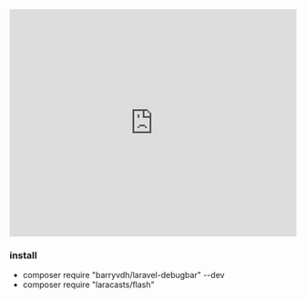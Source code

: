 <iframe width="100%" height="400" frameborder="0" scrolling="no" marginheight="0" marginwidth="0" src="https://www.google.co.uk/maps/place/Yeungjin+College/@35.8963134,128.6198624,17z/data=!3m1!4b1!4m5!3m4!1s0x3565e1bb3ae69edd:0x8aa4f6b999146d66!8m2!3d35.8963091!4d128.6220511?hl=ko"></iframe>

### install

-   composer require "barryvdh/laravel-debugbar" --dev
-   composer require "laracasts/flash"

